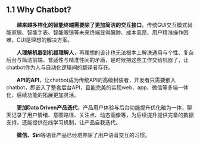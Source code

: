 ## 1.1 Why Chatbot?

　　**越来越多样化的智能终端需要除了更加简洁的交互接口**。传统GUI交互模式智能家居、智能手表、智能眼镜等未来终端显得臃肿、成本高昂、用户精准操作困难，CUI是理想的解决方案。

　　**人理解机器到机器理解人**，再理想的设计也无法根本上解决通用与个性、复杂后台与简洁前端、普适性与精准性间的矛盾，是时候把这些工作交给机器了，让chatbot作为人与自动化逻辑间的翻译者存在。

　　**API的API**，让chatbot成为传统API的高级封装者，开发者只需要嵌入chatbot，即嵌入了整套后台API，且能完美的实现web、app、微信等多端一体化，后续功能的拓展更加灵活。

　　**更加Data Driven产品迭代**，产品用户体验与后台功能提升优化融为一体，聊天记录了用户情绪、意图路径、关注点、动态画像等，为后续提升提供完备的数据支持，还能提供在线学习机制，让产品自我迭代。

　　**微信、Siri**等语音产品已经培养除了用户语音交互的习惯。
